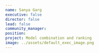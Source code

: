 ```yaml
---
name: Sanya Garg
executive: false
director: false
lead: false
community_manager:   
position:  
project: Model combination and ranking
image: ../assets/default_exec_image.png
---
```

